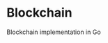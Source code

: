 # Blockchain
Blockchain implementation in Go

<!--Hidden Notes:
    * Event-based architecture: production, consumtion, reaction to events (eg. transaction is event, update state is reaction
-->
